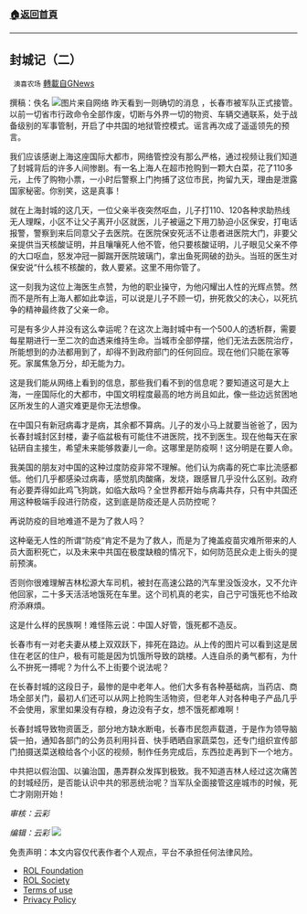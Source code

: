 ###  [:house:返回首頁](https://github.com/ourhimalayas/txt)
---


## 封城记（二）
` 澳喜农场` [轉載自GNews](https://gnews.org/zh-hans/2272370/)

撰稿：佚名
![](https://assets.gnews.org/wp-content/uploads/2022/04/Slide1.jpg)图片来自网络
昨天看到一则确切的消息 ，长春市被军队正式接管。以前一切省市行政命令全部作废，切断与外界一切的物资、车辆交通联系，处于战备级别的军事管制，开启了中共国的地狱管控模式。谣言再次成了遥遥领先的预言。

我们应该感谢上海这座国际大都市，网络管控没有那么严格，通过视频让我们知道了封城背后的许多人间惨剧。有一名上海人在超市抢购到一颗大白菜，花了110多元，上传了购物小票，一小时后警察上门拘捕了这位市民，拘留九天，理由是泄露国家秘密。你别笑，这是真事！

就在上海封城的这几天，一位父亲半夜突然呕血，儿子打110、120各种求助热线无人理睬，小区不让父子离开小区就医，儿子被逼之下用刀胁迫小区保安，打电话报警，警察到来后同意父子去医院。在医院保安死活不让患者进医院大门，非要父亲提供当天核酸证明，并且嚷嚷死人他不管，他只要核酸证明，儿子眼见父亲不停的大口呕血，怒发冲冠一脚踹开医院玻璃门，拿出鱼死网破的劲头。当班的医生对保安说“什么核不核酸的，救人要紧。这里不用你管了。

这一刻我为这位上海医生点赞，为他的职业操守，为他闪耀出人性的光辉点赞。然而不是所有上海人都如此幸运，可以说是儿子不顾一切，拚死救父的决心，以死抗争的精神最终救了父亲一命。

可是有多少人并没有这么幸运呢？在这次上海封城中有一个500人的透析群，需要每星期进行一至二次的血透来维持生命。当城市全部停摆，他们无法去医院治疗，所能想到的办法都用到了，却得不到政府部门的任何回应。现在他们只能在家等死。家属焦急万分，却无能为力。

这是我们能从网络上看到的信息，那些我们看不到的信息呢？要知道这可是大上海，一座国际化的大都市，中国文明程度最高的地方尚且如此，像一些边远贫困地区所发生的人道灾难更是你无法想像。

在中国只有新冠病毒才是病，其余都不算病。儿子的发小马上就要当爸爸了，因为长春封城封区封楼，妻子临盆极有可能住不进医院，找不到医生。现在他每天在家钻研自主接生，希望未来能够救妻儿一命。这哪里是防疫啊！这分明是在要人命。

我美国的朋友对中国的这种过度防疫非常不理解。他们认为病毒的死亡率比流感都低。他们几乎都感染过病毒，感觉肌肉酸痛，发烧，跟感冒几乎没什么区别。政府有必要弄得如此鸡飞狗跳，如临大敌吗？全世界都开始与病毒共存，只有中共国还用这种极端手段进行防疫，这到底是防疫还是人员防控呢？

再说防疫的目地难道不是为了救人吗？

这种毫无人性的所谓“防疫“肯定不是为了救人，而是为了掩盖疫苗灾难所带来的人员大面积死亡，以及未来中共国在极度缺粮的情况下，如何防范民众走上街头的提前预演。

否则你很难理解吉林松源大车司机，被封在高速公路的汽车里没饭没水，又不允许他回家，二十多天活活地饿死在车里。这个司机真的老实，自己宁可饿死也不给政府添麻煩。

这是什么样的民族啊！难怪陈云说：中国人好管，饿死都不造反。

长春市有一对老夫妻从楼上双双跃下，摔死在路边。从上传的图片可以看到这是居住在老区的住户，极有可能是因为饥饿所导致的跳楼。人连自杀的勇气都有，为什么不拚死一搏呢？为什么不上街要个说法呢？

在长春封城的这段日子，最惨的是中老年人。他们大多有各种基础病，当药店、商场全部关门，最初人们还可以从网上抢购生活物资，但老年人对各种电子产品几乎不会使用，家里如果没有存粮，身边没有子女，想不饿死都难啊！

长春封城导致物资匮乏，部分地方缺水断电，长春市民怨声载道，于是作为领导脑袋一拍，通知各部门的公务员利用抖音、快手晒晒自家蔬菜包，还专门组织宣传部门拍摄送菜送粮给各个小区的视频，制作任务完成后，东西拉走再到下一个地方。

中共把以假治国、以骗治国，愚弄群众发挥到极致。我不知道吉林人经过这次痛苦的封城经历，是否能认识中共的邪恶统治呢？当军队全面接管这座城市的时候，死亡才刚刚开始！

*审核：云彩*

*编辑：云彩*
![](https://assets.gnews.org/wp-content/uploads/2022/04/HA.jpg)
 

免责声明：本文内容仅代表作者个人观点，平台不承担任何法律风险。

- [ROL Foundation](https://rolfoundation.org/)
- [ROL Society](https://rolsociety.org/)
- [Terms of use](https://gnews.org/terms-of-use-3/)
- [Privacy Policy](https://gnews.org/privacy-policy/)
